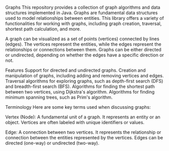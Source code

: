 Graphs
This repository provides a collection of graph algorithms and data structures implemented in Java. Graphs are fundamental data structures used to model relationships between entities. This library offers a variety of functionalities for working with graphs, including graph creation, traversal, shortest path calculation, and more.

A graph can be visualized as a set of points (vertices) connected by lines (edges). The vertices represent the entities, while the edges represent the relationships or connections between them. Graphs can be either directed or undirected, depending on whether the edges have a specific direction or not.

Features
Support for directed and undirected graphs.
Creation and manipulation of graphs, including adding and removing vertices and edges.
Traversal algorithms for exploring graphs, such as depth-first search (DFS) and breadth-first search (BFS).
Algorithms for finding the shortest path between two vertices, using Dijkstra's algorithm.
Algorithms for finding minimum spanning trees, such as Prim's algorithm.

Terminology
Here are some key terms used when discussing graphs:

Vertex (Node): A fundamental unit of a graph. It represents an entity or an object. Vertices are often labeled with unique identifiers or values.

Edge: A connection between two vertices. It represents the relationship or connection between the entities represented by the vertices. Edges can be directed (one-way) or undirected (two-way).
